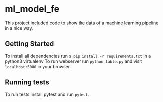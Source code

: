 # ml_model_fe

This project included code to show the data of a machine learning pipeline in a nice way. 

## Getting Started
To install all dependencies run `$ pip install -r requirements.txt` in a python3 virtualenv
To run webserver run `python table.py` and visit `localhost:5000` in your browser

## Running tests
To run tests install pytest and run `pytest`.
